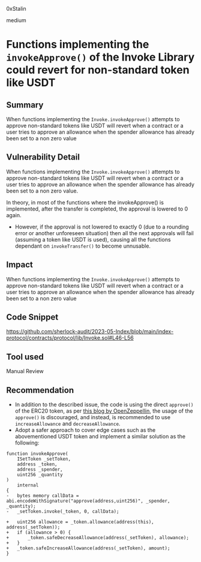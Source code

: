 0xStalin

medium

# Functions implementing the `invokeApprove()` of the Invoke Library could revert for non-standard token like USDT

## Summary
When functions implementing the `Invoke.invokeApprove()` attempts to approve non-standard tokens like USDT will revert when a contract or a user tries to approve an allowance when the spender allowance has already been set to a non zero value

## Vulnerability Detail
When functions implementing the `Invoke.invokeApprove()` attempts to approve non-standard tokens like USDT will revert when a contract or a user tries to approve an allowance when the spender allowance has already been set to a non zero value.

In theory, in most of the functions where the invokeApprove() is implemented, after the transfer is completed, the approval is lowered to 0 again.
- However, if the approval is not lowered to exactly 0 (due to a rounding error or another unforeseen situation) then all the next approvals will fail (assuming a token like USDT is used), causing all the functions dependant on `invokeTransfer()` to become unnusable.

## Impact
When functions implementing the `Invoke.invokeApprove()` attempts to approve non-standard tokens like USDT will revert when a contract or a user tries to approve an allowance when the spender allowance has already been set to a non zero value

## Code Snippet
https://github.com/sherlock-audit/2023-05-Index/blob/main/index-protocol/contracts/protocol/lib/Invoke.sol#L46-L56

## Tool used
Manual Review

## Recommendation
- In addition to the described issue, the code is using the direct `approve()` of the ERC20 token, as per [this blog by OpenZeppellin](https://forum.openzeppelin.com/t/explain-the-practical-use-of-increaseallowance-and-decreaseallowance-functions-on-erc20/15103), the usage of the `approve()` is discouraged, and instead, is recommended to use `increaseAllowance` and `decreaseAllowance`.
- Adopt a safer approach to cover edge cases such as the abovementioned USDT token and implement a similar solution as the following:
```solidity
function invokeApprove(
    ISetToken _setToken,
    address _token,
    address _spender,
    uint256 _quantity
)
    internal
{
-   bytes memory callData = abi.encodeWithSignature("approve(address,uint256)", _spender, _quantity);
-   _setToken.invoke(_token, 0, callData);

+   uint256 allowance = _token.allowance(address(this), address(_setToken));
+   if (allowance > 0) {
+       _token.safeDecreaseAllowance(address(_setToken), allowance);
+   }
+   _token.safeIncreaseAllowance(address(_setToken), amount);
}
```